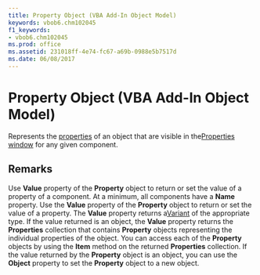 ```yaml
---
title: Property Object (VBA Add-In Object Model)
keywords: vbob6.chm102045
f1_keywords:
- vbob6.chm102045
ms.prod: office
ms.assetid: 231018ff-4e74-fc67-a69b-0988e5b7517d
ms.date: 06/08/2017
---
```



# Property Object (VBA Add-In Object Model)



Represents the [properties](../../Glossary/vbe-glossary.md) of an object that are visible in the[Properties window](../../Glossary/vbe-glossary.md) for any given component.

## Remarks

Use  **Value** property of the **Property** object to return or set the value of a property of a component.
At a minimum, all components have a  **Name** property. Use the **Value** property of the **Property** object to return or set the value of a property. The **Value** property returns a[Variant](../../Glossary/vbe-glossary.md) of the appropriate type. If the value returned is an object, the **Value** property returns the **Properties** collection that contains **Property** objects representing the individual properties of the object. You can access each of the **Property** objects by using the **Item** method on the returned **Properties** collection.
If the value returned by the  **Property** object is an object, you can use the **Object** property to set the **Property** object to a new object.

